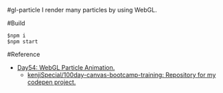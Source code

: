 #gl-particle
I render many particles by using WebGL.

#Build

```
$npm i
$npm start
```

#Reference

- [Day54: WebGL Particle Animation.](https://codepen.io/kenjiSpecial/pen/vELOrM/)
  - [kenjiSpecial/100day-canvas-bootcamp-training: Repository for my codepen project.](https://github.com/kenjiSpecial/100day-canvas-bootcamp-training)

